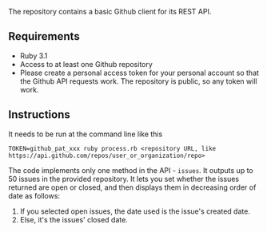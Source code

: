 The repository contains a basic Github client for its REST API.

## Requirements

- Ruby 3.1
- Access to at least one Github repository
- Please create a personal access token for your personal account so that the Github API requests work. The repository is public, so any token will work.

## Instructions

It needs to be run at the command line like this

```
TOKEN=github_pat_xxx ruby process.rb <repository URL, like https://api.github.com/repos/user_or_organization/repo>
```

The code implements only one method in the API - `issues`. It outputs up to 50 issues in the provided repository. It lets you set whether the
issues returned are open or closed, and then displays them in decreasing order of date as follows:

1. If you selected open issues, the date used is the issue's created date.
1. Else, it's the issues' closed date.
